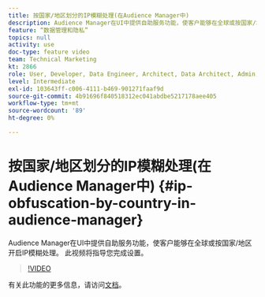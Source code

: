 ```yaml
---
title: 按国家/地区划分的IP模糊处理(在Audience Manager中)
description: Audience Manager在UI中提供自助服务功能，使客户能够在全球或按国家/地区开启IP模糊处理。 此视频将指导您完成设置。
feature: “数据管理和隐私”
topics: null
activity: use
doc-type: feature video
team: Technical Marketing
kt: 2866
role: User, Developer, Data Engineer, Architect, Data Architect, Admin, Leader
level: Intermediate
exl-id: 103643ff-c006-4111-b469-901271faaf9d
source-git-commit: 4b91696f840518312ec041abdbe5217178aee405
workflow-type: tm+mt
source-wordcount: '89'
ht-degree: 0%

---
```


# 按国家/地区划分的IP模糊处理(在Audience Manager中) {#ip-obfuscation-by-country-in-audience-manager}

Audience Manager在UI中提供自助服务功能，使客户能够在全球或按国家/地区开启IP模糊处理。 此视频将指导您完成设置。

>[!VIDEO](https://video.tv.adobe.com/v/27218/?quality=9)

有关此功能的更多信息，请访问[文档](https://experiencecloud.adobe.com/resources/help/en_US/aam/ip-obfuscation.html)。
